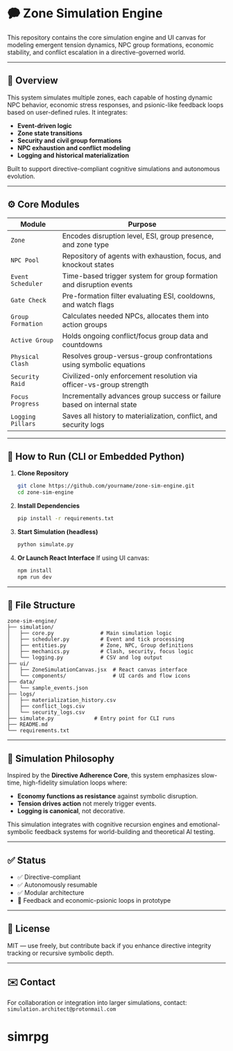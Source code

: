 # 🗭 Zone Simulation Engine

This repository contains the core simulation engine and UI canvas for modeling emergent tension dynamics, NPC group formations, economic stability, and conflict escalation in a directive-governed world.

---

## 📘 Overview

This system simulates multiple zones, each capable of hosting dynamic NPC behavior, economic stress responses, and psionic-like feedback loops based on user-defined rules. It integrates:

* **Event-driven logic**
* **Zone state transitions**
* **Security and civil group formations**
* **NPC exhaustion and conflict modeling**
* **Logging and historical materialization**

Built to support directive-compliant cognitive simulations and autonomous evolution.

---

## ⚙️ Core Modules

| Module            | Purpose                                                                 |
| ----------------- | ----------------------------------------------------------------------- |
| `Zone`            | Encodes disruption level, ESI, group presence, and zone type            |
| `NPC Pool`        | Repository of agents with exhaustion, focus, and knockout states        |
| `Event Scheduler` | Time-based trigger system for group formation and disruption events     |
| `Gate Check`      | Pre-formation filter evaluating ESI, cooldowns, and watch flags         |
| `Group Formation` | Calculates needed NPCs, allocates them into action groups               |
| `Active Group`    | Holds ongoing conflict/focus group data and countdowns                  |
| `Physical Clash`  | Resolves group-versus-group confrontations using symbolic equations     |
| `Security Raid`   | Civilized-only enforcement resolution via officer-vs-group strength     |
| `Focus Progress`  | Incrementally advances group success or failure based on internal state |
| `Logging Pillars` | Saves all history to materialization, conflict, and security logs       |

---

## 🧪 How to Run (CLI or Embedded Python)

1. **Clone Repository**

   ```bash
   git clone https://github.com/yourname/zone-sim-engine.git
   cd zone-sim-engine
   ```

2. **Install Dependencies**

   ```bash
   pip install -r requirements.txt
   ```

3. **Start Simulation (headless)**

   ```bash
   python simulate.py
   ```

4. **Or Launch React Interface**
   If using UI canvas:

   ```bash
   npm install
   npm run dev
   ```

---

## 📂 File Structure

```
zone-sim-engine/
├── simulation/
│   ├── core.py               # Main simulation logic
│   ├── scheduler.py          # Event and tick processing
│   ├── entities.py           # Zone, NPC, Group definitions
│   ├── mechanics.py          # Clash, security, focus logic
│   └── logging.py            # CSV and log output
├── ui/
│   ├── ZoneSimulationCanvas.jsx  # React canvas interface
│   └── components/               # UI cards and flow icons
├── data/
│   └── sample_events.json
├── logs/
│   ├── materialization_history.csv
│   ├── conflict_logs.csv
│   └── security_logs.csv
├── simulate.py             # Entry point for CLI runs
├── README.md
└── requirements.txt
```

---

## 🧠 Simulation Philosophy

Inspired by the **Directive Adherence Core**, this system emphasizes slow-time, high-fidelity simulation loops where:

* **Economy functions as resistance** against symbolic disruption.
* **Tension drives action** not merely trigger events.
* **Logging is canonical**, not decorative.

This simulation integrates with cognitive recursion engines and emotional-symbolic feedback systems for world-building and theoretical AI testing.

---

## ✅ Status

* ✅ Directive-compliant
* ✅ Autonomously resumable
* ✅ Modular architecture
* 🧪 Feedback and economic-psionic loops in prototype

---

## 🧬 License

MIT — use freely, but contribute back if you enhance directive integrity tracking or recursive symbolic depth.

---

## ✉️ Contact

For collaboration or integration into larger simulations, contact: `simulation.architect@protonmail.com`
# simrpg
